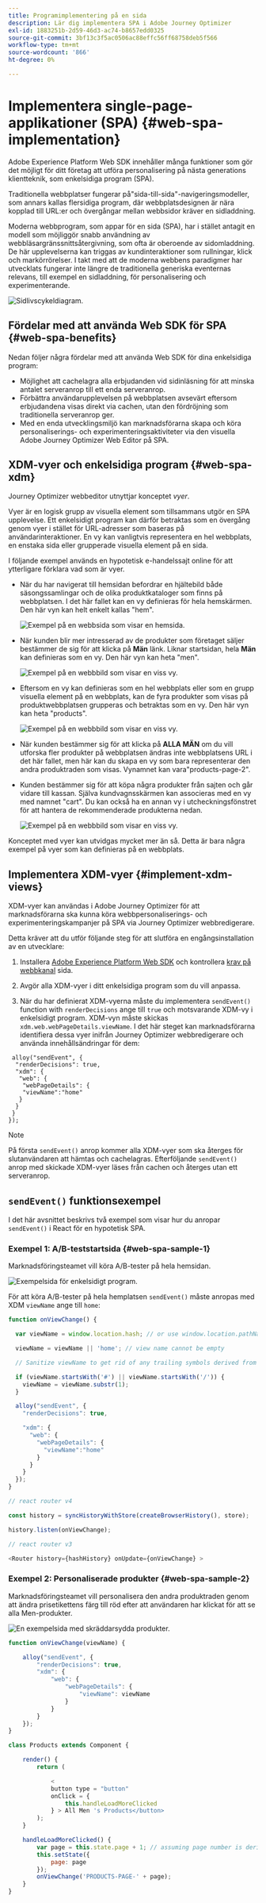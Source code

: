 ```yaml
---
title: Programimplementering på en sida
description: Lär dig implementera SPA i Adobe Journey Optimizer
exl-id: 1883251b-2d59-46d3-ac74-b8657edd0325
source-git-commit: 3bf13c3f5ac0506ac88effc56ff68758deb5f566
workflow-type: tm+mt
source-wordcount: '866'
ht-degree: 0%

---
```


# Implementera single-page-applikationer (SPA) {#web-spa-implementation}

Adobe Experience Platform Web SDK innehåller många funktioner som gör det möjligt för ditt företag att utföra personalisering på nästa generations klientteknik, som enkelsidiga program (SPA).

Traditionella webbplatser fungerar på&quot;sida-till-sida&quot;-navigeringsmodeller, som annars kallas flersidiga program, där webbplatsdesignen är nära kopplad till URL:er och övergångar mellan webbsidor kräver en sidladdning.

Moderna webbprogram, som appar för en sida (SPA), har i stället antagit en modell som möjliggör snabb användning av webbläsargränssnittsåtergivning, som ofta är oberoende av sidomladdning. De här upplevelserna kan triggas av kundinteraktioner som rullningar, klick och markörrörelser. I takt med att de moderna webbens paradigmer har utvecklats fungerar inte längre de traditionella generiska eventernas relevans, till exempel en sidladdning, för personalisering och experimenterande.

![Sidlivscykeldiagram.](assets/web-spa-vs-traditional-lifecycle.png)

## Fördelar med att använda Web SDK för SPA {#web-spa-benefits}

Nedan följer några fördelar med att använda Web SDK för dina enkelsidiga program:

* Möjlighet att cachelagra alla erbjudanden vid sidinläsning för att minska antalet serveranrop till ett enda serveranrop.
* Förbättra användarupplevelsen på webbplatsen avsevärt eftersom erbjudandena visas direkt via cachen, utan den fördröjning som traditionella serveranrop ger.
* Med en enda utvecklingsmiljö kan marknadsförarna skapa och köra personaliserings- och experimenteringsaktiviteter via den visuella Adobe Journey Optimizer Web Editor på SPA.

## XDM-vyer och enkelsidiga program {#web-spa-xdm}

Journey Optimizer webbeditor utnyttjar konceptet _vyer_.

Vyer är en logisk grupp av visuella element som tillsammans utgör en SPA upplevelse. Ett enkelsidigt program kan därför betraktas som en övergång genom vyer i stället för URL-adresser som baseras på användarinteraktioner. En vy kan vanligtvis representera en hel webbplats, en enstaka sida eller grupperade visuella element på en sida.

I följande exempel används en hypotetisk e-handelssajt online för att ytterligare förklara vad som är vyer.

* När du har navigerat till hemsidan befordrar en hjältebild både säsongssamlingar och de olika produktkataloger som finns på webbplatsen. I det här fallet kan en vy definieras för hela hemskärmen. Den här vyn kan helt enkelt kallas &quot;hem&quot;.

  ![Exempel på en webbsida som visar en hemsida.](assets/web-spa-home.png)

* När kunden blir mer intresserad av de produkter som företaget säljer bestämmer de sig för att klicka på **Män** länk. Liknar startsidan, hela **Män** kan definieras som en vy. Den här vyn kan heta &quot;men&quot;.

  ![Exempel på en webbbild som visar en viss vy.](assets/web-spa-men.png)

* Eftersom en vy kan definieras som en hel webbplats eller som en grupp visuella element på en webbplats, kan de fyra produkter som visas på produktwebbplatsen grupperas och betraktas som en vy. Den här vyn kan heta &quot;products&quot;.

  ![Exempel på en webbbild som visar en viss vy.](assets/web-spa-men-products.png)

* När kunden bestämmer sig för att klicka på **ALLA MÄN** om du vill utforska fler produkter på webbplatsen ändras inte webbplatsens URL i det här fallet, men här kan du skapa en vy som bara representerar den andra produktraden som visas. Vynamnet kan vara&quot;products-page-2&quot;.

* Kunden bestämmer sig för att köpa några produkter från sajten och går vidare till kassan. Själva kundvagnsskärmen kan associeras med en vy med namnet &quot;cart&quot;. Du kan också ha en annan vy i utcheckningsfönstret för att hantera de rekommenderade produkterna nedan.

  ![Exempel på en webbbild som visar en viss vy.](assets/web-spa-cart.png)

Konceptet med vyer kan utvidgas mycket mer än så. Detta är bara några exempel på vyer som kan definieras på en webbplats.

## Implementera XDM-vyer {#implement-xdm-views}

XDM-vyer kan användas i Adobe Journey Optimizer för att marknadsförarna ska kunna köra webbpersonaliserings- och experimenteringskampanjer på SPA via Journey Optimizer webbredigerare.

Detta kräver att du utför följande steg för att slutföra en engångsinstallation av en utvecklare:

1. Installera [Adobe Experience Platform Web SDK](../../fundamentals/installing-the-sdk.md) och kontrollera [krav på webbkanal](https://experienceleague.adobe.com/docs/journey-optimizer/using/web/configure-web-channel/web-prerequisites.html) sida.

2. Avgör alla XDM-vyer i ditt enkelsidiga program som du vill anpassa.

3. När du har definierat XDM-vyerna måste du implementera `sendEvent()` function with `renderDecisions` ange till `true` och motsvarande XDM-vy i enkelsidigt program. XDM-vyn måste skickas `xdm.web.webPageDetails.viewName`. I det här steget kan marknadsförarna identifiera dessa vyer inifrån Journey Optimizer webbredigerare och använda innehållsändringar för dem:

```
 alloy("sendEvent", {
  "renderDecisions": true,
  "xdm": {
   "web": {
    "webPageDetails": {
    "viewName":"home"
   }
  }
 }
});
```

>[!NOTE]
>
>På första `sendEvent()` anrop kommer alla XDM-vyer som ska återges för slutanvändaren att hämtas och cachelagras. Efterföljande `sendEvent()` anrop med skickade XDM-vyer läses från cachen och återges utan ett serveranrop.

## `sendEvent()` funktionsexempel

I det här avsnittet beskrivs två exempel som visar hur du anropar `sendEvent()` i React för en hypotetisk SPA.

### Exempel 1: A/B-teststartsida {#web-spa-sample-1}

Marknadsföringsteamet vill köra A/B-tester på hela hemsidan.

![Exempelsida för enkelsidigt program.](assets/web-spa-home.png)

För att köra A/B-tester på hela hemplatsen `sendEvent()` måste anropas med XDM `viewName` ange till `home`:

```js
function onViewChange() {

  var viewName = window.location.hash; // or use window.location.pathName if router works on path and not hash

  viewName = viewName || 'home'; // view name cannot be empty

  // Sanitize viewName to get rid of any trailing symbols derived from URL

  if (viewName.startsWith('#') || viewName.startsWith('/')) {
    viewName = viewName.substr(1);
  }

  alloy("sendEvent", {
    "renderDecisions": true,

    "xdm": {
      "web": {
        "webPageDetails": {
          "viewName":"home"
        }
      }
    }
  });
}

// react router v4

const history = syncHistoryWithStore(createBrowserHistory(), store);

history.listen(onViewChange);

// react router v3

<Router history={hashHistory} onUpdate={onViewChange} >
```

### Exempel 2: Personaliserade produkter {#web-spa-sample-2}

Marknadsföringsteamet vill personalisera den andra produktraden genom att ändra prisetikettens färg till röd efter att användaren har klickat för att se alla Men-produkter.

![En exempelsida med skräddarsydda produkter.](assets/web-spa-men-products.png)

```js
function onViewChange(viewName) {

    alloy("sendEvent", {
        "renderDecisions": true,
        "xdm": {
            "web": {
                "webPageDetails": {
                    "viewName": viewName
                }
            }
        }
    });
}

class Products extends Component {

    render() {
        return (

            <
            button type = "button"
            onClick = {
                this.handleLoadMoreClicked
            } > All Men 's Products</button>
        );
    }

    handleLoadMoreClicked() {
        var page = this.state.page + 1; // assuming page number is derived from component's state
        this.setState({
            page: page
        });
        onViewChange('PRODUCTS-PAGE-' + page);
    }
}
```
